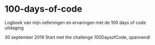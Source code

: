 # 100-days-of-code
Logboek van mijn oefeningen en ervaringen met de 100 days of code uitdaging

30 september 2019
Start met the challenge 100DaysofCode, spannend!
